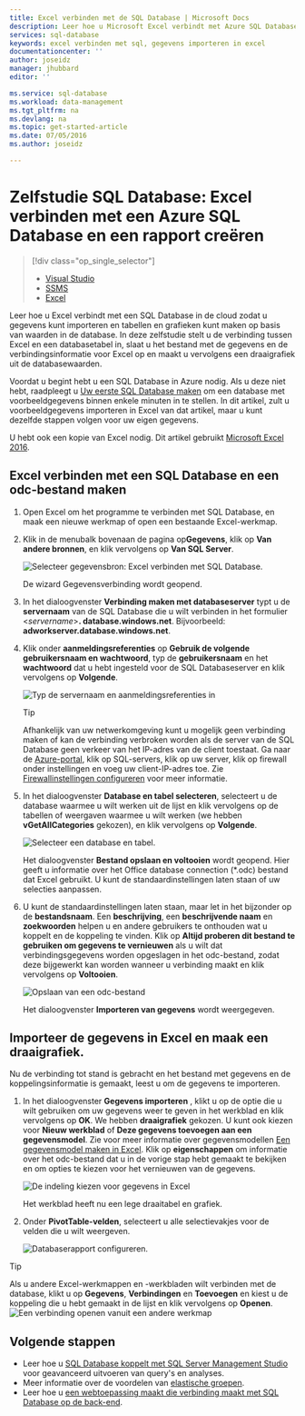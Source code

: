 ```yaml
---
title: Excel verbinden met de SQL Database | Microsoft Docs
description: Leer hoe u Microsoft Excel verbindt met Azure SQL Database in de cloud. Gegevens importeren in Excel voor rapportage en gegevens verkenning.
services: sql-database
keywords: excel verbinden met sql, gegevens importeren in excel
documentationcenter: ''
author: joseidz
manager: jhubbard
editor: ''

ms.service: sql-database
ms.workload: data-management
ms.tgt_pltfrm: na
ms.devlang: na
ms.topic: get-started-article
ms.date: 07/05/2016
ms.author: joseidz

---
```

# Zelfstudie SQL Database: Excel verbinden met een Azure SQL Database en een rapport creëren
> [!div class="op_single_selector"]
> * [Visual Studio](sql-database-connect-query.md)
> * [SSMS](sql-database-connect-query-ssms.md)
> * [Excel](sql-database-connect-excel.md)
> 
> 

Leer hoe u Excel verbindt met een SQL Database in de cloud zodat u  gegevens kunt importeren en tabellen en grafieken kunt maken op basis van waarden in de database. In deze zelfstudie stelt u de verbinding tussen Excel en een databasetabel in, slaat u het bestand met de gegevens en de verbindingsinformatie voor Excel op en maakt u vervolgens een draaigrafiek uit de databasewaarden.

Voordat u begint hebt u een SQL Database in Azure nodig. Als u deze niet hebt, raadpleegt u [Uw eerste SQL Database maken](sql-database-get-started.md) om een database met voorbeeldgegevens binnen enkele minuten in te stellen. In dit artikel, zult u voorbeeldgegevens importeren in Excel van dat artikel, maar u kunt dezelfde stappen volgen voor uw eigen gegevens.

U hebt ook een kopie van Excel nodig. Dit artikel gebruikt [Microsoft Excel 2016](https://products.office.com/en-US/).

## Excel verbinden met een SQL Database en een odc-bestand maken
1. Open Excel om het programme te verbinden met SQL Database, en maak een nieuwe werkmap of open een bestaande Excel-werkmap.
2. Klik in de menubalk bovenaan de pagina  op**Gegevens**, klik op **Van andere bronnen**, en klik vervolgens op **Van SQL Server**.
   
   ![Selecteer gegevensbron: Excel verbinden met SQL Database.](./media/sql-database-connect-excel/excel_data_source.png)
   
   De wizard Gegevensverbinding wordt geopend.
3. In het dialoogvenster **Verbinding maken met databaseserver** typt u de **servernaam** van de SQL Database die u wilt verbinden in het formulier <*servername*>**. database.windows.net**. Bijvoorbeeld: **adworkserver.database.windows.net**.
4. Klik onder **aanmeldingsreferenties** op **Gebruik de volgende gebruikersnaam en wachtwoord**, typ de **gebruikersnaam** en het **wachtwoord** dat u hebt ingesteld voor de SQL Databaseserver en klik vervolgens op **Volgende**.
   
   ![Typ de servernaam en aanmeldingsreferenties in](./media/sql-database-connect-excel/connect-to-server.png)
   
   > [!TIP]
   > Afhankelijk van uw netwerkomgeving kunt u mogelijk geen verbinding maken of kan de verbinding verbroken worden als de server van de SQL Database geen verkeer van het IP-adres van de client toestaat. Ga naar de [Azure-portal](https://portal.azure.com/), klik op SQL-servers, klik op uw server, klik op firewall onder instellingen en voeg uw client-IP-adres toe. Zie [Firewallinstellingen configureren](sql-database-configure-firewall-settings.md) voor meer informatie.
   > 
   > 
5. In het dialoogvenster **Database en tabel selecteren**, selecteert u de database waarmee u wilt werken uit de lijst en klik vervolgens op de tabellen of weergaven waarmee u wilt werken (we hebben **vGetAllCategories** gekozen), en klik vervolgens op **Volgende**.
   
    ![Selecteer een database en tabel.](./media/sql-database-connect-excel/select-database-and-table.png)
   
    Het dialoogvenster **Bestand opslaan en voltooien** wordt geopend. Hier geeft u informatie over het Office database connection (*.odc) bestand dat Excel gebruikt. U kunt de standaardinstellingen laten staan of uw selecties aanpassen.
6. U kunt de standaardinstellingen laten staan, maar let in het bijzonder op de **bestandsnaam**. Een **beschrijving**, een **beschrijvende naam** en **zoekwoorden** helpen u en andere gebruikers te onthouden wat u koppelt en de koppeling te vinden. Klik op **Altijd proberen dit bestand te gebruiken om gegevens te vernieuwen** als u wilt dat verbindingsgegevens worden opgeslagen in het odc-bestand, zodat deze bijgewerkt kan worden wanneer u verbinding maakt en klik vervolgens op **Voltooien**.
   
    ![Opslaan van een odc-bestand](./media/sql-database-connect-excel/save-odc-file.png)
   
    Het dialoogvenster **Importeren van gegevens** wordt weergegeven.

## Importeer de gegevens in Excel en maak een draaigrafiek.
Nu de verbinding tot stand is gebracht en het bestand met gegevens en de koppelingsinformatie is gemaakt, leest u om de gegevens te importeren.

1. In het dialoogvenster **Gegevens importeren** , klikt u op de optie die u wilt gebruiken om uw gegevens weer te geven in het werkblad en klik vervolgens op **OK**. We hebben **draaigrafiek** gekozen. U kunt ook kiezen voor **Nieuw werkblad** of **Deze gegevens toevoegen aan een gegevensmodel**. Zie voor meer informatie over gegevensmodellen [Een gegevensmodel maken in Excel](https://support.office.com/article/Create-a-Data-Model-in-Excel-87E7A54C-87DC-488E-9410-5C75DBCB0F7B). Klik op **eigenschappen** om informatie over het odc-bestand dat u in de vorige stap hebt gemaakt te bekijken en om opties te kiezen voor het vernieuwen van de gegevens.
   
    ![De indeling kiezen voor gegevens in Excel](./media/sql-database-connect-excel/import-data.png)
   
    Het werkblad heeft nu een lege draaitabel en grafiek.
2. Onder **PivotTable-velden**, selecteert u alle selectievakjes voor de velden die u wilt weergeven.
   
    ![Databaserapport configureren.](./media/sql-database-connect-excel/power-pivot-results.png)

> [!TIP]
> Als u andere Excel-werkmappen en -werkbladen wilt verbinden met de database, klikt u op **Gegevens**, **Verbindingen** en **Toevoegen** en kiest u de koppeling die u hebt gemaakt in de lijst en klik vervolgens op **Openen**.
> ![Een verbinding openen vanuit een andere werkmap](./media/sql-database-connect-excel/open-from-another-workbook.png)
> 
> 

## Volgende stappen
* Leer hoe u [SQL Database koppelt met SQL Server Management Studio](sql-database-connect-query-ssms.md) voor geavanceerd uitvoeren van query's en analyses.
* Meer informatie over de voordelen van [elastische groepen](sql-database-elastic-pool.md).
* Leer hoe u [ een webtoepassing maakt die verbinding maakt met SQL Database op de back-end](../app-service-web/web-sites-dotnet-deploy-aspnet-mvc-app-membership-oauth-sql-database.md).

<!--HONumber=Sep16_HO3-->


